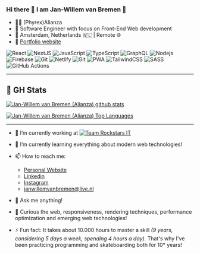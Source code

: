 ### Hi there 👋 I am Jan-Willem van Bremen 🍪

- 👨‍💻 (Phyrex)Alianza
- 💼 Software Engineer with focus on Front-End Web development
- 📍 Amsterdam, Netherlands 🇳🇱 | Remote 🌐
- 🔗  [Portfolio website](https://www.jwvbremen.com)

![React](https://img.shields.io/badge/-React-black?style=flat-square&logo=react)
![NextJS](https://img.shields.io/badge/-NextJS-black?style=flat-square&logo=nextjs)
![JavaScript](https://img.shields.io/badge/-JavaScript-black?style=flat-square&logo=javascript)
![TypeScript](https://img.shields.io/badge/-TypeScript-black?style=flat-square&logo=typescript)
![GraphQL](https://img.shields.io/badge/-GraphQL-white?style=flat-square&logo=graphql)
![Nodejs](https://img.shields.io/badge/-Nodejs-white?style=flat-square&logo=Node.js)
![Firebase](https://img.shields.io/badge/-Firebase-white?style=flat-square&logo=firebase)
![Git](https://img.shields.io/badge/-Git-silver?style=flat-square&logo=git)
![Netlify](https://img.shields.io/badge/-Netlify-silver?style=flat-square&logo=netlify)
![Git](https://img.shields.io/badge/-Vercel-silver?style=flat-square&logo=vercel)
![PWA](https://img.shields.io/badge/-PWA-silver?style=flat-square&logo=pwa)
![TailwindCSS](https://img.shields.io/badge/-TailwindCSS-silver?style=flat-square&logo=tailwindcss)
![SASS](https://img.shields.io/badge/-SASS-silver?style=flat-square&logo=sass)
![GitHub Actions](https://img.shields.io/badge/-GitHub%20Actions-silver?style=flat-square&logo=githubactions)

<hr />

## 🧮 GH Stats
  
[![Jan-Willem van Bremen (Alianza) github stats](https://github-readme-stats.vercel.app/api?username=alianza&show_icons=true&theme=cobalt&hide_border=true&hide_title=true)](https://github.com/alianza)

[![Jan-Willem van Bremen (Alianza) Top Languages](https://github-readme-stats.vercel.app/api/top-langs/?username=alianza&layout=compact&theme=cobalt&hide_border=true)](https://github.com/alianza)

<hr />

- 🔭 I’m currently working at [![Team Rockstars IT](https://teamrockstars.nl/)](https://www.teamrockstars.nl/wp-content/uploads/2020/10/logo-rockstars.png)
- 🌱 I’m currently learning everything about modern web technologies!
- 📫 How to reach me:
  - [Personal Website](https://www.jwvbremen.nl/)
  - [Linkedin](https://www.linkedin.com/in/jan-willem/)
  - [Instagram](https://www.instagram.com/jan_willem.van.bremen/)
  - <janwillemvanbremen@live.nl>
- 💬 Ask me anything!

- 🤔 Curious the web, responsiveness, rendering techniques, performance optimization and emerging web technologies!
- ⚡ Fun fact: It takes about 10.000 hours to master a skill *(9 years, considering 5 days a week, spending 4 hours a day).* That's why I've been practicing programming and skateboarding both for 10* years!
